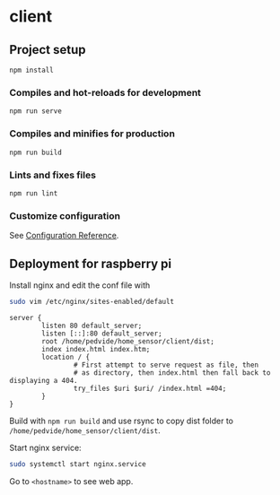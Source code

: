 # client

## Project setup

```
npm install
```

### Compiles and hot-reloads for development

```
npm run serve
```

### Compiles and minifies for production

```
npm run build
```

### Lints and fixes files

```
npm run lint
```

### Customize configuration

See [Configuration Reference](https://cli.vuejs.org/config/).

## Deployment for raspberry pi

Install nginx and edit the conf file with

```bash
sudo vim /etc/nginx/sites-enabled/default
```

```
server {
        listen 80 default_server;
        listen [::]:80 default_server;
        root /home/pedvide/home_sensor/client/dist;
        index index.html index.htm;
        location / {
                # First attempt to serve request as file, then
                # as directory, then index.html then fall back to displaying a 404.
                try_files $uri $uri/ /index.html =404;
        }
}
```

Build with `npm run build` and use rsync to copy dist folder to `/home/pedvide/home_sensor/client/dist`.

Start nginx service:

```bash
sudo systemctl start nginx.service
```

Go to `<hostname>` to see web app.

